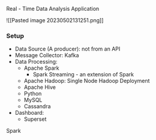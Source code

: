 Real - Time Data Analysis Application

![[Pasted image 20230502131251.png]]

### Setup
* Data Source (A producer): not from an API
*  Message Collector: Kafka
* Data Processing:
	* Apache Spark
		* Spark Streaming - an extension of Spark
	* Apache Hadoop: Single Node Hadoop Deployment
	* Apache Hive
	* Python
	* MySQL
	* Cassandra
* Dashboard:
	* Superset

Spark